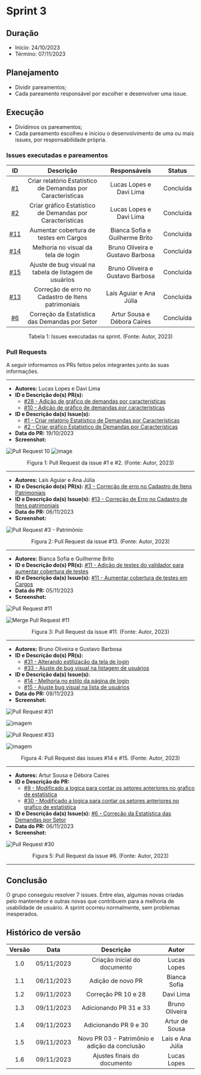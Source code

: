 # Sprint 3

## Duração

- Início: 24/10/2023
- Término: 07/11/2023

## Planejamento

- Dividir pareamentos;
- Cada pareamento responsável por escolher e desenvolver uma issue.

## Execução

- Dividimos os pareamentos;
- Cada pareamento escolheu e iniciou o desenvolvimento de uma ou mais issues, por responsabilidade própria.

### Issues executadas e pareamentos

|                                     ID                                      |                          Descrição                          |           Responsáveis           |               Status                |
| :-------------------------------------------------------------------------: | :---------------------------------------------------------: | :------------------------------: | :---------------------------------: |
|  [#1](https://github.com/Siged-Gces-2023-2/2023.2-SIGeD-GCES-Doc/issues/1)  | Criar relatório Estatístico de Demandas por Características |     Lucas Lopes e Davi Lima      |              Concluída              |
|  [#2](https://github.com/Siged-Gces-2023-2/2023.2-SIGeD-GCES-Doc/issues/2)  |  Criar gráfico Estatístico de Demandas por Características  |     Lucas Lopes e Davi Lima      |              Concluída              |
| [#11](https://github.com/Siged-Gces-2023-2/2023.2-SIGeD-GCES-Doc/issues/11) |           Aumentar cobertura de testes em Cargos            |  Bianca Sofia e Guilherme Brito  |              Concluída              |
| [#14](https://github.com/Siged-Gces-2023-2/2023.2-SIGeD-GCES-Doc/issues/14) |             Melhoria no visual da tela de login             | Bruno Oliveira e Gustavo Barbosa |              Concluída              |
| [#15](https://github.com/Siged-Gces-2023-2/2023.2-SIGeD-GCES-Doc/issues/15) |   Ajuste de bug visual na tabela de listagem de usuários    | Bruno Oliveira e Gustavo Barbosa |              Concluída              |
| [#13](https://github.com/Siged-Gces-2023-2/2023.2-SIGeD-GCES-Doc/issues/13) |     Correção de erro no Cadastro de Itens patrimoniais      | Laís Aguiar e Ana Júlia      | Concluída |
|  [#6](https://github.com/Siged-Gces-2023-2/2023.2-SIGeD-GCES-Doc/issues/6)  |       Correção da Estatística das Demandas por Setor        |   Artur Sousa e Débora Caires    |              Concluída              |

<figcaption align="center">Tabela 1: Issues executadas na sprint. (Fonte: Autor, 2023)</figcaption>

### Pull Requests

A seguir informamos os PRs feitos pelos integrantes junto às suas informações.

---

- **Autores:** Lucas Lopes e Davi Lima
- **ID e Descrição do(s) PR(s):**
    - [#28 - Adição de gráfico de demandas por caracteristicas](https://github.com/DITGO/2021-2-SiGeD-Frontend/pull/28)
    - [#10 - Adição de gráfico de demandas por caracteristicas](https://github.com/DITGO/2021-2-SiGeD-Demands/pull/10)
- **ID e Descrição da(s) Issue(s):**
    - [#1 - Criar relatório Estatístico de Demandas por Características](https://github.com/Siged-Gces-2023-2/2023.2-SIGeD-GCES-Doc/issues/1)
    - [#2 - Criar gráfico Estatístico de Demandas por Características](https://github.com/Siged-Gces-2023-2/2023.2-SIGeD-GCES-Doc/issues/2)
- **Data do PR:** 19/10/2023
- **Screenshot:**

![Pull Request 10](https://github.com/DITGO/2021-2-SiGeD-Demands/assets/79341819/ab244e74-ad4e-4d17-931e-831283967db9)
![image](https://github.com/DITGO/2021-2-SiGeD-Demands/assets/79341819/327a9133-789d-4e69-8f37-400dfb33a1a8)

<figcaption align="center">Figura 1: Pull Request da issue #1 e #2. (Fonte: Autor, 2023)</figcaption>

---

- **Autores:** Laís Aguiar e Ana Júlia
- **ID e Descrição do(s) PR(s):** [#3 - Correção de erro no Cadastro de Itens Patrimoniais](https://github.com/DITGO/2021-2-SiGeD-Patrimonio/pull/3)  
- **ID e Descrição da(s) Issue(s):** [#13 - Correção de Erro no Cadastro de Itens patrimoniais](https://github.com/Siged-Gces-2023-2/2023.2-SIGeD-GCES-Doc/issues/13)
- **Data do PR:** 06/11/2023
- **Screenshot:**

![Pull Request #3 - Patrimônio](../assets/pullRequests/pull-03-patrimonio.png)

<figcaption align="center">Figura 2: Pull Request da issue #13. (Fonte: Autor, 2023)</figcaption>

---

- **Autores:** Bianca Sofia e Guilherme Brito
- **ID e Descrição do(s) PR(s):** [#11 - Adição de testes do validador para aumentar cobertura de testes](https://github.com/DITGO/2021-2-SiGeD-Cargos/pull/11)
- **ID e Descrição da(s) Issue(s):** [#11 - Aumentar cobertura de testes em Cargos](https://github.com/Siged-Gces-2023-2/2023.2-SIGeD-GCES-Doc/issues/11)
- **Data do PR:** 05/11/2023
- **Screenshot:**

![Pull Request #11](../assets/pullRequests/pull_teste.jpeg)

![Merge Pull Request #11](../assets/pullRequests/pull_teste2.jpeg)

<figcaption align="center">Figura 3: Pull Request da issue #11. (Fonte: Autor, 2023)</figcaption>

---

- **Autores:** Bruno Oliveira e Gustavo Barbosa
- **ID e Descrição do(s) PR(s):**
    - [#31 - Alterando estilização da tela de login](https://github.com/DITGO/2021-2-SiGeD-Frontend/pull/31)
    - [#33 - Ajuste de bug visual na listagem de usuários](https://github.com/DITGO/2021-2-SiGeD-Frontend/pull/33)
- **ID e Descrição da(s) Issue(s):**
    - [#14 - Melhoria no estilo da página de login](https://github.com/Siged-Gces-2023-2/2023.2-SIGeD-GCES-Doc/issues/14)
    - [#15 - Ajuste bug visual na lista de usuários](https://github.com/Siged-Gces-2023-2/2023.2-SIGeD-GCES-Doc/issues/15)
- **Data do PR:** 09/11/2023
- **Screenshot:**

![Pull Request #31](../assets/pullRequests/pr_loginScreen.png)

![imagem](../assets/development/newLoginScreen.png)

![Pull Request #33](../assets/pullRequests/pr_listScreen.png)

![imagem](../assets/development/newUserScreen.png)

<figcaption align="center">Figura 4: Pull Request das issues #14 e #15. (Fonte: Autor, 2023)</figcaption>

---

- **Autores:** Artur Sousa e Débora Caires
- **ID e Descrição do PR:**
    - [#9 - Modificado a logica para contar os setores anteriores no grafico de estatística](https://github.com/DITGO/2021-2-SiGeD-Demands/pull/9)
    - [#30 - Modificado a logica para contar os setores anteriores no grafico de estatística](https://github.com/DITGO/2021-2-SiGeD-Demands/pull/30)
- **ID e Descrição da(s) Issue(s):** [#6 - Correção da Estatística das Demandas por Setor](https://github.com/Siged-Gces-2023-2/2023.2-SIGeD-GCES-Doc/issues/6)
- **Data do PR:** 06/11/2023
- **Screenshot:**

![Pull Request #30](../assets/pullRequests/pull_30.png)

<figcaption align="center">Figura 5: Pull Request da issue #6. (Fonte: Autor, 2023)</figcaption>

---

## Conclusão

O grupo conseguiu resolver 7 issues. Entre elas, algumas novas criadas pelo mantenedor e outras novas que contribuem para a melhoria de usabilidade de usuário. A sprint ocorreu normalmente, sem problemas inesperados.

## Histórico de versão

| Versão |    Data    |          Descrição           |     Autor      |
| :----: | :--------: | :--------------------------: | :------------: |
|  1.0   | 05/11/2023 | Criação inicial do documento |  Lucas Lopes   |
|  1.1   | 06/11/2023 |      Adição de novo PR       |  Bianca Sofia  |
|  1.2   | 09/11/2023 |     Correção PR 10 e 28      |   Davi Lima    |
|  1.3   | 09/11/2023 |    Adicionando PR 31 e 33    | Bruno Oliveira |
|  1.4   | 09/11/2023 |    Adicionando PR 9 e 30     | Artur de Sousa |
|  1.5   | 09/11/2023 |    Novo PR 03 - Patrimõnio e adição da conclusão  | Laís e Ana Júlia |
|  1.6   | 09/11/2023 |  Ajustes finais do documento | Lucas Lopes |